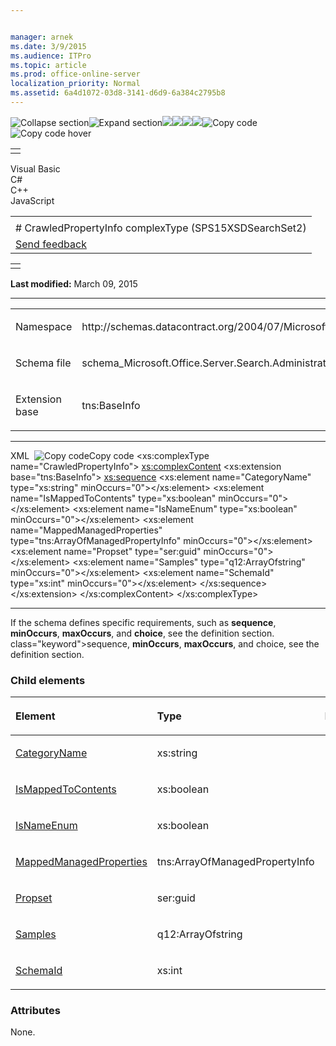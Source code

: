 ```yaml
---


manager: arnek
ms.date: 3/9/2015
ms.audience: ITPro
ms.topic: article
ms.prod: office-online-server
localization_priority: Normal
ms.assetid: 6a4d1072-03d8-3141-d6d9-6a384c2795b8
---
```


![Collapse
section](../icons/collapse_all.gif "Collapse section")![Expand
section](../icons/expand_all.gif "Expand section")![](../icons/collapse_all.gif)![](../icons/expand_all.gif)![](../icons/dropdown.gif)![](../icons/dropdownHover.gif)![Copy
code](../icons/copycode.gif "Copy code")![Copy code
hover](../icons/copycodeHighlight.gif "Copy code hover")
<table>
<tbody>
<tr class="odd">
<td align="left"></td>
</tr>
</tbody>
</table>

Visual Basic  
C\#  
C++  
JavaScript  

<table>
<tbody>
<tr class="odd">
<td align="left"><span id="runningHeaderText"></span></td>
</tr>
<tr class="even">
<td align="left"># CrawledPropertyInfo complexType (SPS15XSDSearchSet2)</td>
</tr>
<tr class="odd">
<td align="left"><span id="headfeedbackarea" class="feedbackhead"><a href="javascript:SubmitFeedback(&#39;docthis@Microsoft.com&#39;,&#39;&#39;,&#39;&#39;,&#39;&#39;,&#39;1.0.18082.1225&#39;,&#39;%0\dThank%20you%20for%20your%20feedback.%20The%20developer%20writing%20teams%20use%20your%20feedback%20to%20improve%20documentation.%20While%20we%20are%20reviewing%20your%20feedback,%20we%20may%20send%20you%20e-mail%20to%20ask%20for%20clarification%20or%20feedback%20on%20a%20solution.%20We%20do%20not%20use%20your%20e-mail%20address%20for%20any%20other%20purpose%20and%20we%20delete%20it%20after%20we%20finish%20our%20review.%0\AFor%20further%20information%20about%20the%20privacy%20policies%20of%20Microsoft,%20please%20see%20http://privacy.microsoft.com/en-us/default.aspx.%0\A%0\d&#39;,&#39;Customer%20feedback&#39;);">Send feedback</a></span></td>
</tr>
</tbody>
</table>

<table>
<colgroup>
<col width="100%" />
</colgroup>
<tbody>
<tr class="odd">
<td align="left"></td>
</tr>
</tbody>
</table>

**Last modified:** March 09, 2015


-----------------------------------------------------------------------------------------------------------------------------------------------------------------------------------------------------

<table>
<colgroup>
<col width="50%" />
<col width="50%" />
</colgroup>
<tbody>
<tr class="odd">
<td align="left"><p><span class="label">Namespace</span></p></td>
<td align="left"><p>http://schemas.datacontract.org/2004/07/Microsoft.Office.Server.Search.Administration</p></td>
</tr>
<tr class="even">
<td align="left"><p><span class="label">Schema file</span></p></td>
<td align="left"><p>schema_Microsoft.Office.Server.Search.Administration.xsd</p></td>
</tr>
<tr class="odd">
<td align="left"><p><span class="label">Extension base</span></p></td>
<td align="left"><p>tns:BaseInfo</p></td>
</tr>
</tbody>
</table>


-----------------------------------------------------------------------------------------------------------------------------------------------------------------------------------------------

<span codelanguage="xmlLang"></span>
XML 
<span class="copyCode" onclick="CopyCode(this)"
onkeypress="CopyCode_CheckKey(this, event)"
onmouseover="ChangeCopyCodeIcon(this)"
onmouseout="ChangeCopyCodeIcon(this)" tabindex="0">![Copy
code](../icons/copycode.gif "Copy code")Copy code</span>
    <xs:complexType name="CrawledPropertyInfo">
        <xs:complexContent>
            <xs:extension base="tns:BaseInfo">
                <xs:sequence>
                    <xs:element name="CategoryName" type="xs:string" minOccurs="0"></xs:element>
                    <xs:element name="IsMappedToContents" type="xs:boolean" minOccurs="0"></xs:element>
                    <xs:element name="IsNameEnum" type="xs:boolean" minOccurs="0"></xs:element>
                    <xs:element name="MappedManagedProperties" type="tns:ArrayOfManagedPropertyInfo" minOccurs="0"></xs:element>
                    <xs:element name="Propset" type="ser:guid" minOccurs="0"></xs:element>
                    <xs:element name="Samples" type="q12:ArrayOfstring" minOccurs="0"></xs:element>
                    <xs:element name="SchemaId" type="xs:int" minOccurs="0"></xs:element>
                </xs:sequence>
            </xs:extension>
        </xs:complexContent>
    </xs:complexType>


------------------------------------------------------------------------------------------------------------------------------------------------------------------------------------------------------------

If the schema defines specific requirements, such as **sequence**, **minOccurs**, **maxOccurs**, and **choice**, see the definition section.
class="keyword">sequence</span>, **minOccurs**,
**maxOccurs**, and <span
class="keyword">choice</span>, see the definition section.

### Child elements

<table>
<colgroup>
<col width="33%" />
<col width="33%" />
<col width="33%" />
</colgroup>
<thead>
<tr class="header">
<th align="left"><p>Element</p></th>
<th align="left"><p>Type</p></th>
<th align="left"><p>Description</p></th>
</tr>
</thead>
<tbody>
<tr class="odd">
<td align="left"><p><a href="categoryname-element-crawledpropertyinfo-complextypesps15xsdsearchset2.htm">CategoryName</a></p></td>
<td align="left"><p>xs:string</p></td>
<td align="left"><p></p></td>
</tr>
<tr class="even">
<td align="left"><p><a href="ismappedtocontents-element-crawledpropertyinfo-complextypesps15xsdsearchset2.htm">IsMappedToContents</a></p></td>
<td align="left"><p>xs:boolean</p></td>
<td align="left"><p></p></td>
</tr>
<tr class="odd">
<td align="left"><p><a href="isnameenum-element-crawledpropertyinfo-complextypesps15xsdsearchset2.htm">IsNameEnum</a></p></td>
<td align="left"><p>xs:boolean</p></td>
<td align="left"><p></p></td>
</tr>
<tr class="even">
<td align="left"><p><a href="mappedmanagedproperties-element-crawledpropertyinfo-complextypesps15xsdsearchset.htm">MappedManagedProperties</a></p></td>
<td align="left"><p>tns:ArrayOfManagedPropertyInfo</p></td>
<td align="left"><p></p></td>
</tr>
<tr class="odd">
<td align="left"><p><a href="propset-element-crawledpropertyinfo-complextypesps15xsdsearchset2.htm">Propset</a></p></td>
<td align="left"><p>ser:guid</p></td>
<td align="left"><p></p></td>
</tr>
<tr class="even">
<td align="left"><p><a href="samples-element-crawledpropertyinfo-complextypesps15xsdsearchset2.htm">Samples</a></p></td>
<td align="left"><p>q12:ArrayOfstring</p></td>
<td align="left"><p></p></td>
</tr>
<tr class="odd">
<td align="left"><p><a href="schemaid-element-crawledpropertyinfo-complextypesps15xsdsearchset2.htm">SchemaId</a></p></td>
<td align="left"><p>xs:int</p></td>
<td align="left"><p></p></td>
</tr>
</tbody>
</table>

### Attributes

None.








